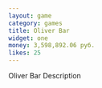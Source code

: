 ```yaml
---
layout: game
category: games
title: Oliver Bar
widget: one
money: 3,598,892.06 руб.
likes: 25
---
```


Oliver Bar Description
